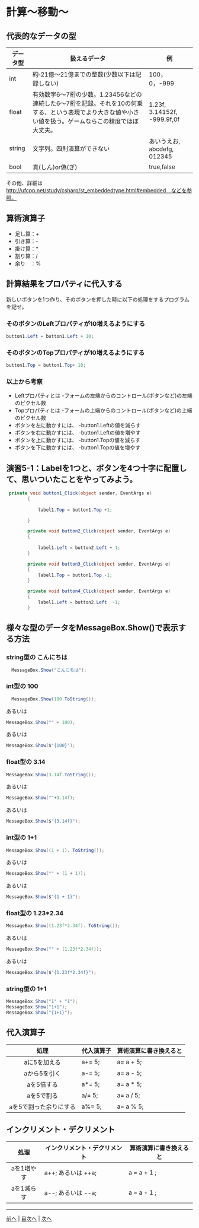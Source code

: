 # 計算～移動～

## 代表的なデータの型
|データ型|扱えるデータ|例|
|-------|-----------|--|
|int    |約‐21億～21億までの整数(少数以下は記録しない)|100，0，-999|
|float  |有効数字6～7桁の少数。1.23456などの連続した6～7桁を記録。それを10の何乗する、という表現でより大きな値や小さい値を扱う。ゲームならこの精度でほぼ大丈夫。|1.23f, 3.14152f, -999.9f,0f  |
|string |文字列。四則演算ができない           |あいうえお, abcdefg, 012345  |
|bool   |真(しん)or偽(ぎ)           |true,false  |

その他、詳細は http://ufcpp.net/study/csharp/st_embeddedtype.html#embedded　などを参照。

## 算術演算子
- 足し算：+
- 引き算：-
- 掛け算：*
- 割り算：/
- 余り　：%

## 計算結果をプロパティに代入する
新しいボタンを1つ作り、そのボタンを押した時に以下の処理をするプログラムを記せ。

### そのボタンのLeftプロパティが10増えるようにする
```cs
button1.Left = button1.Left + 10;
```

### そのボタンのTopプロパティが10増えるようにする
```cs
button1.Top = button1.Top+ 10;
```

### 以上から考察
- Leftプロパティとは
  -フォームの左端からのコントロール(ボタンなど)の左端のピクセル数
- Topプロパティとは
  -フォームの上端からのコントロール(ボタンなど)の上端のピクセル数
- ボタンを左に動かすには、
  -button1.Leftの値を減らす
- ボタンを右に動かすには、
  -button1.Leftの値を増やす
- ボタンを上に動かすには、
  -button1.Topの値を減らす
- ボタンを下に動かすには、
  -button1.Topの値を増やす

## 演習5-1：Labelを1つと、ボタンを4つ十字に配置して、思いついたことをやってみよう。

```cs
 private void button1_Click(object sender, EventArgs e)
        {
            
            label1.Top = button1.Top +1;

        }

        private void button2_Click(object sender, EventArgs e)
        {
           
            label1.Left = button2.Left + 1;
        }

        private void button3_Click(object sender, EventArgs e)
        {
            label1.Top = button1.Top -1;
        }

        private void button4_Click(object sender, EventArgs e)
        {
            label1.Left = button2.Left  -1;
        }
```

## 様々な型のデータをMessageBox.Show()で表示する方法
### string型の こんにちは
```cs
  MessageBox.Show("こんにちは");
```

### int型の 100
```cs
  MessageBox.Show(100.ToString());
```

あるいは

```cs
MessageBox.Show("" + 100);
```
あるいは

```cs
MessageBox.Show($"{100}");
```

### float型の 3.14
```cs
MessageBox.Show(3.14f.ToString());
```

あるいは

```cs
MessageBox.Show(""+3.14f);
```
あるいは

```cs
MessageBox.Show($"{3.14f}");
```
### int型の 1+1
```cs
MessageBox.Show((1 + 1). ToString());
```

あるいは

```cs
MessageBox.Show("" + (1 + 1));
```
あるいは

```cs
MessageBox.Show($"{1 + 1}");
```
### float型の 1.23*2.34
```cs
MessageBox.Show((1.23f*2.34f). ToString());
```

あるいは

```cs
MessageBox.Show("" + (1.23f*2.34f));
```
あるいは

```cs
MessageBox.Show($"{1.23f*2.34f}");
```

### string型の 1+1
```cs
MessageBox.Show("1" + "1");
MessageBox.Show("1+1");
MessageBox.Show("{1+1}");
```

## 代入演算子
|処理                   |代入演算子|算術演算に書き換えると|
|:---------------------:|---------|-------------------|
|aに5を加える            |a+= 5;        |  a= a + 5;                 |
|aから5を引く           |a-= 5;         |   a= a - 5;                  |
|aを5倍する             | a*= 5;        |   a= a * 5;                 |
|aを5で割る             | a/= 5;        |   a= a / 5;                 |
|aを5で割った余りにする   | a%= 5;       |   a= a % 5;                 |

## インクリメント・デクリメント
|処理      |インクリメント・デクリメント|算術演算に書き換えると|
|:-------:|--------------------------|----------------------|
|aを1増やす|  a++; あるいは ++a;                        |   a = a + 1 ;                |		
|aを1減らす|	 a--; あるいは --a;                      |    a = a - 1 ;          |

---

[前へ](04.md) | [目次へ](README.md#%E7%9B%AE%E6%AC%A1) | [次へ](06.md)
